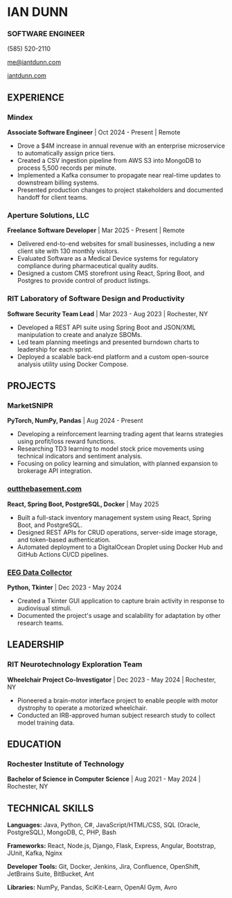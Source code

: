 # IAN DUNN

### SOFTWARE ENGINEER

(585) 520-2110

me@iantdunn.com

[iantdunn.com](https://iantdunn.com)

## EXPERIENCE

### Mindex
**Associate Software Engineer** | Oct 2024 - Present | Remote

- Drove a $4M increase in annual revenue with an enterprise microservice to automatically assign price tiers.
- Created a CSV ingestion pipeline from AWS S3 into MongoDB to process 5,500 records per minute.
- Implemented a Kafka consumer to propagate near real-time updates to downstream billing systems.
- Presented production changes to project stakeholders and documented handoff for client teams.

### Aperture Solutions, LLC
**Freelance Software Developer** | Mar 2025 - Present | Remote

- Delivered end-to-end websites for small businesses, including a new client site with 130 monthly visitors.
- Evaluated Software as a Medical Device systems for regulatory compliance during pharmaceutical quality audits.
- Designed a custom CMS storefront using React, Spring Boot, and Postgres to provide control of product listings.

### RIT Laboratory of Software Design and Productivity
**Software Security Team Lead** | Mar 2023 - Aug 2023 | Rochester, NY

- Developed a REST API suite using Spring Boot and JSON/XML manipulation to create and analyze SBOMs.
- Led team planning meetings and presented burndown charts to leadership for each sprint.
- Deployed a scalable back-end platform and a custom open-source analysis utility using Docker Compose.

## PROJECTS

### MarketSNIPR
**PyTorch, NumPy, Pandas** | Aug 2024 - Present

- Developing a reinforcement learning trading agent that learns strategies using profit/loss reward functions.
- Researching TD3 learning to model stock price movements using technical indicators and sentiment analysis.
- Focusing on policy learning and simulation, with planned expansion to brokerage API integration.

### [outthebasement.com](https://outthebasement.com)
**React, Spring Boot, PostgreSQL, Docker** | May 2025

- Built a full-stack inventory management system using React, Spring Boot, and PostgreSQL.
- Designed REST APIs for CRUD operations, server-side image storage, and token-based authentication.
- Automated deployment to a DigitalOcean Droplet using Docker Hub and GitHub Actions CI/CD pipelines.

### [EEG Data Collector](https://github.com/Neurotechnology-Exploration-Team/DataCollector)
**Python, Tkinter** | Dec 2023 - May 2024

- Created a Tkinter GUI application to capture brain activity in response to audiovisual stimuli.
- Documented the project's usage and scalability for adaptation by other research teams.

## LEADERSHIP

### RIT Neurotechnology Exploration Team
**Wheelchair Project Co-Investigator** | Dec 2023 - May 2024 | Rochester, NY

- Pioneered a brain-motor interface project to enable people with motor dystrophy to operate a motorized wheelchair.
- Conducted an IRB-approved human subject research study to collect model training data.

## EDUCATION

### Rochester Institute of Technology
**Bachelor of Science in Computer Science** | Aug 2021 - May 2024 | Rochester, NY

## TECHNICAL SKILLS

**Languages:** Java, Python, C\#, JavaScript/HTML/CSS, SQL (Oracle, PostgreSQL), MongoDB, C, PHP, Bash

**Frameworks:** React, Node.js, Django, Flask, Express, Angular, Bootstrap, JUnit, Kafka, Nginx

**Developer Tools:** Git, Docker, Jenkins, Jira, Confluence, OpenShift, JetBrains Suite, BitBucket, Ant

**Libraries:** NumPy, Pandas, SciKit-Learn, OpenAI Gym, Avro
